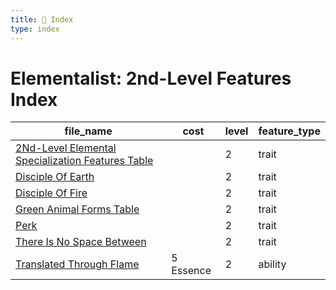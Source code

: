 ```yaml
---
title: 📑 Index
type: index
---
```


# Elementalist: 2nd-Level Features Index

| file_name                                                                                                         | cost      | level | feature_type |
| ----------------------------------------------------------------------------------------------------------------- | --------- | ----- | ------------ |
| [2Nd-Level Elemental Specialization Features Table](../2Nd-Level%20Elemental%20Specialization%20Features%20Table) |           | 2     | trait        |
| [Disciple Of Earth](../Disciple%20Of%20Earth)                                                                     |           | 2     | trait        |
| [Disciple Of Fire](../Disciple%20Of%20Fire)                                                                       |           | 2     | trait        |
| [Green Animal Forms Table](../Green%20Animal%20Forms%20Table)                                                     |           | 2     | trait        |
| [Perk](../Perk)                                                                                                   |           | 2     | trait        |
| [There Is No Space Between](../There%20Is%20No%20Space%20Between)                                                 |           | 2     | trait        |
| [Translated Through Flame](../Translated%20Through%20Flame)                                                       | 5 Essence | 2     | ability      |
